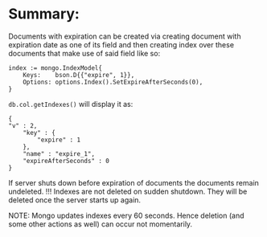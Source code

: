 # Summary:
Documents with expiration can be created via creating document with expiration date as one of its field
and then creating index over these documents that make use of said field like so:
```   
index := mongo.IndexModel{
    Keys:    bson.D{{"expire", 1}},
    Options: options.Index().SetExpireAfterSeconds(0),
}
```
`db.col.getIndexes()` will display it as: 
```
{
"v" : 2,
	"key" : {
		"expire" : 1
	},
	"name" : "expire_1",
	"expireAfterSeconds" : 0
}
```
If server shuts down before expiration of documents the documents remain undeleted.
!!! Indexes are not deleted on sudden shutdown. 
They will be deleted once the server starts up again. 

NOTE: Mongo updates indexes every 60 seconds. Hence deletion (and some other actions as well)
can occur not momentarily. 
